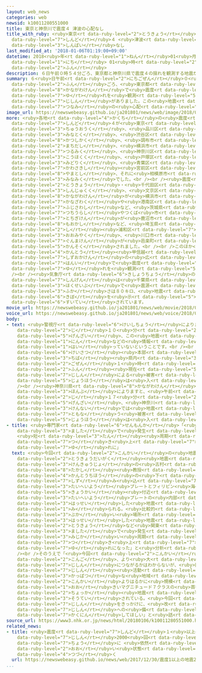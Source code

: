 ```yaml
---
layout: web_news
categories: web
newsid: k10011280551000
title: 東京と神奈川で震度４ 津波の心配なし
title_with_ruby: <ruby>東京<rt data-ruby-level="2">とうきょう</rt></ruby>と<ruby>神奈川<rt data-ruby-level="8">かながわ</rt></ruby>で<ruby>震度<rt
  data-ruby-level="7">しんど</rt></ruby>４ <ruby>津波<rt data-ruby-level="7">つなみ</rt></ruby>の<ruby>心配<rt
  data-ruby-level="3">しんぱい</rt></ruby>なし
last_modified_at: '2018-01-06T01:19:00+09:00'
datetime: 2018<ruby>年<rt data-ruby-level="1">ねん</rt></ruby>01<ruby>月<rt data-ruby-level="1">がつ</rt></ruby>06<ruby>日<rt
  data-ruby-level="1">にち</rt></ruby> 01<ruby>時<rt data-ruby-level="2">じ</rt></ruby>19<ruby>分<rt
  data-ruby-level="2">ふん</rt></ruby>
description: ６日午前０時５４分ごろ、東京都と神奈川県で震度４の揺れを観測する地震がありました。この地震による津波の心配はありません。
summary: ６<ruby>日午前<rt data-ruby-level="2">にちごぜん</rt></ruby>０<ruby>時<rt data-ruby-level="2">じ</rt></ruby>５４<ruby>分<rt
  data-ruby-level="2">ふん</rt></ruby>ごろ、<ruby>東京都<rt data-ruby-level="3">とうきょうと</rt></ruby>と<ruby>神奈川県<rt
  data-ruby-level="8">かながわけん</rt></ruby>で<ruby>震度<rt data-ruby-level="7">しんど</rt></ruby>４の<ruby>揺<rt
  data-ruby-level="7">ゆ</rt></ruby>れを<ruby>観測<rt data-ruby-level="5">かんそく</rt></ruby>する<ruby>地震<rt
  data-ruby-level="7">じしん</rt></ruby>がありました。この<ruby>地震<rt data-ruby-level="7">じしん</rt></ruby>による<ruby>津波<rt
  data-ruby-level="7">つなみ</rt></ruby>の<ruby>心配<rt data-ruby-level="3">しんぱい</rt></ruby>はありません。
image_url: https://newswebeasy.github.io/ja201801/news/web/image/2018/01/06/K10011280551_1801060103_1801060104_01_02.jpg
more: <ruby>各地<rt data-ruby-level="4">かくち</rt></ruby>の<ruby>震度<rt data-ruby-level="7">しんど</rt></ruby>は、<ruby>震度<rt
  data-ruby-level="7">しんど</rt></ruby>４が<ruby>東京<rt data-ruby-level="2">とうきょう</rt></ruby>・<ruby>中央区<rt
  data-ruby-level="3">ちゅうおうく</rt></ruby>、<ruby>品川区<rt data-ruby-level="3">しながわく</rt></ruby>、<ruby>港区<rt
  data-ruby-level="3">みなとく</rt></ruby>、<ruby>渋谷区<rt data-ruby-level="8">しぶやく</rt></ruby>、<ruby>葛飾区<rt
  data-ruby-level="8">かつしかく</rt></ruby>、<ruby>調布市<rt data-ruby-level="5">ちょうふし</rt></ruby>、<ruby>町田市<rt
  data-ruby-level="2">まちだし</rt></ruby>、<ruby>横浜市<rt data-ruby-level="7">よこはまし</rt></ruby>の<ruby>鶴見区<rt
  data-ruby-level="7">つるみく</rt></ruby>、<ruby>神奈川区<rt data-ruby-level="8">かながわく</rt></ruby>、<ruby>港北区<rt
  data-ruby-level="3">こうほくく</rt></ruby>、<ruby>戸塚区<rt data-ruby-level="7">とつかく</rt></ruby>、<ruby>緑区<rt
  data-ruby-level="3">みどりく</rt></ruby>、<ruby>青葉区<rt data-ruby-level="3">あおばく</rt></ruby>、<ruby>川崎市<rt
  data-ruby-level="7">かわさきし</rt></ruby><ruby>宮前区<rt data-ruby-level="3">みやまえく</rt></ruby>、<ruby>大和市<rt
  data-ruby-level="8">やまとし</rt></ruby>、それに<ruby>相模原市<rt data-ruby-level="8">さがみはらし</rt></ruby><ruby>南区<rt
  data-ruby-level="3">みなみく</rt></ruby>でした。<br /><br /><ruby>震度<rt data-ruby-level="7">しんど</rt></ruby>３が<ruby>東京<rt
  data-ruby-level="2">とうきょう</rt></ruby>・<ruby>千代田区<rt data-ruby-level="3">ちよだく</rt></ruby>や<ruby>新宿区<rt
  data-ruby-level="3">しんじゅくく</rt></ruby>、<ruby>文京区<rt data-ruby-level="3">ぶんきょうく</rt></ruby>など、<ruby>神奈川県<rt
  data-ruby-level="8">かながわけん</rt></ruby>が<ruby>横浜市<rt data-ruby-level="7">よこはまし</rt></ruby><ruby>金沢区<rt
  data-ruby-level="7">かなざわく</rt></ruby>や<ruby>港南区<rt data-ruby-level="3">こうなんく</rt></ruby>、<ruby>藤沢市<rt
  data-ruby-level="7">ふじさわし</rt></ruby>など、<ruby>茨城県<rt data-ruby-level="8">いばらきけん</rt></ruby>が<ruby>土浦市<rt
  data-ruby-level="7">つちうらし</rt></ruby>やつくば<ruby>市<rt data-ruby-level="2">し</rt></ruby>など、<ruby>栃木県<rt
  data-ruby-level="7">とちぎけん</rt></ruby>が<ruby>鹿沼市<rt data-ruby-level="7">かぬまし</rt></ruby>や<ruby>真岡市<rt
  data-ruby-level="8">もおかし</rt></ruby>など、<ruby>埼玉県<rt data-ruby-level="7">さいたまけん</rt></ruby>がさいたま<ruby>市<rt
  data-ruby-level="2">し</rt></ruby><ruby>浦和区<rt data-ruby-level="7">うらわく</rt></ruby>や<ruby>大宮区<rt
  data-ruby-level="3">おおみやく</rt></ruby>、<ruby>川口市<rt data-ruby-level="2">かわぐちし</rt></ruby>など、<ruby>群馬県<rt
  data-ruby-level="7">ぐんまけん</rt></ruby>が<ruby>邑楽町<rt data-ruby-level="8">おうらまち</rt></ruby>で<ruby>観測<rt
  data-ruby-level="5">かんそく</rt></ruby>されました。<br /><br />このほか<ruby>東北<rt data-ruby-level="2">とうほく</rt></ruby>から<ruby>関東<rt
  data-ruby-level="4">かんとう</rt></ruby><ruby>甲信越<rt data-ruby-level="7">こうしんえつ</rt></ruby>、それに<ruby>静岡県<rt
  data-ruby-level="7">しずおかけん</rt></ruby>の<ruby>広<rt data-ruby-level="2">ひろ</rt></ruby>い<ruby>範囲<rt
  data-ruby-level="7">はんい</rt></ruby>で<ruby>震度<rt data-ruby-level="7">しんど</rt></ruby>２と１の<ruby>揺<rt
  data-ruby-level="7">ゆ</rt></ruby>れを<ruby>観測<rt data-ruby-level="5">かんそく</rt></ruby>しました。<br
  /><br /><ruby>気象庁<rt data-ruby-level="6">きしょうちょう</rt></ruby>の<ruby>観測<rt data-ruby-level="5">かんそく</rt></ruby>によりますと、<ruby>震源<rt
  data-ruby-level="7">しんげん</rt></ruby>は<ruby>千葉県<rt data-ruby-level="3">ちばけん</rt></ruby><ruby>北西部<rt
  data-ruby-level="3">ほくせいぶ</rt></ruby>で<ruby>震源<rt data-ruby-level="7">しんげん</rt></ruby>の<ruby>深<rt
  data-ruby-level="3">ふか</rt></ruby>さは８０キロ、<ruby>地震<rt data-ruby-level="7">じしん</rt></ruby>の<ruby>規模<rt
  data-ruby-level="6">きぼ</rt></ruby>を<ruby>示<rt data-ruby-level="5">しめ</rt></ruby>すマグニチュードは４．８と<ruby>推定<rt
  data-ruby-level="6">すいてい</rt></ruby>されています。
movie_url: https://newswebeasy.github.io/ja201801/news/web/movie/2018/01/06/k10011280551_201801060510_201801060514.mp4
voice_url: https://newswebeasy.github.io/ja201801/news/web/voice/2018/01/06/k10011280551_201801060510_201801060514.mp3
body:
- text: <ruby>警視庁<rt data-ruby-level="6">けいしちょう</rt></ruby>によりますと<ruby>午前<rt data-ruby-level="2">ごぜん</rt></ruby>１<ruby>時<rt
    data-ruby-level="2">じ</rt></ruby>１０<ruby>分<rt data-ruby-level="2">ふん</rt></ruby><ruby>現在<rt
    data-ruby-level="5">げんざい</rt></ruby>、この<ruby>地震<rt data-ruby-level="7">じしん</rt></ruby>によるけが<ruby>人<rt
    data-ruby-level="1">にん</rt></ruby>などの<ruby>情報<rt data-ruby-level="5">じょうほう</rt></ruby>は<ruby>入<rt
    data-ruby-level="1">はい</rt></ruby>っていないということです。<br /><br /><ruby>千葉県<rt data-ruby-level="3">ちばけん</rt></ruby><ruby>警察<rt
    data-ruby-level="6">けいさつ</rt></ruby><ruby>本部<rt data-ruby-level="3">ほんぶ</rt></ruby>によりますと、<ruby>千葉<rt
    data-ruby-level="3">ちば</rt></ruby><ruby>県内<rt data-ruby-level="3">けんない</rt></ruby>では<ruby>午前<rt
    data-ruby-level="2">ごぜん</rt></ruby>１<ruby>時<rt data-ruby-level="2">じ</rt></ruby>１５<ruby>分<rt
    data-ruby-level="2">ふん</rt></ruby><ruby>現在<rt data-ruby-level="5">げんざい</rt></ruby>、<ruby>地震<rt
    data-ruby-level="7">じしん</rt></ruby>による<ruby>被害<rt data-ruby-level="7">ひがい</rt></ruby>の<ruby>情報<rt
    data-ruby-level="5">じょうほう</rt></ruby>は<ruby>入<rt data-ruby-level="1">はい</rt></ruby>っていないということです。<br
    /><br /><ruby>神奈川県<rt data-ruby-level="8">かながわけん</rt></ruby><ruby>警察<rt data-ruby-level="6">けいさつ</rt></ruby><ruby>本部<rt
    data-ruby-level="3">ほんぶ</rt></ruby>によりますと、<ruby>午前<rt data-ruby-level="2">ごぜん</rt></ruby>１<ruby>時<rt
    data-ruby-level="2">じ</rt></ruby>１７<ruby>分<rt data-ruby-level="2">ふん</rt></ruby><ruby>現在<rt
    data-ruby-level="5">げんざい</rt></ruby>、<ruby>神奈川<rt data-ruby-level="8">かながわ</rt></ruby><ruby>県内<rt
    data-ruby-level="3">けんない</rt></ruby>では<ruby>地震<rt data-ruby-level="7">じしん</rt></ruby>に<ruby>伴<rt
    data-ruby-level="7">ともな</rt></ruby>う<ruby>被害<rt data-ruby-level="7">ひがい</rt></ruby>の<ruby>情報<rt
    data-ruby-level="5">じょうほう</rt></ruby>は<ruby>入<rt data-ruby-level="1">はい</rt></ruby>っていないということです。
- title: <ruby>専門家<rt data-ruby-level="6">せんもんか</rt></ruby>「<ruby>関東<rt data-ruby-level="4">かんとう</rt></ruby>の<ruby>真下<rt
    data-ruby-level="3">ました</rt></ruby>で<ruby>発生<rt data-ruby-level="3">はっせい</rt></ruby>
    <ruby>短<rt data-ruby-level="3">たん</rt></ruby><ruby>周期<rt data-ruby-level="4">しゅうき</rt></ruby>で<ruby>突<rt
    data-ruby-level="7">つ</rt></ruby>き<ruby>上<rt data-ruby-level="7">あ</rt></ruby>げるような<ruby>揺<rt
    data-ruby-level="7">ゆ</rt></ruby>れに」
  text: <ruby>今回<rt data-ruby-level="2">こんかい</rt></ruby>の<ruby>地震<rt data-ruby-level="7">じしん</rt></ruby>について、<ruby>東京大学<rt
    data-ruby-level="2">とうきょうだいがく</rt></ruby><ruby>地震<rt data-ruby-level="7">じしん</rt></ruby><ruby>研究所<rt
    data-ruby-level="3">けんきゅうじょ</rt></ruby>の<ruby>古村<rt data-ruby-level="2">こむら</rt></ruby><ruby>孝志<rt
    data-ruby-level="8">たかし</rt></ruby><ruby>教授<rt data-ruby-level="5">きょうじゅ</rt></ruby>は「<ruby>関東地方<rt
    data-ruby-level="4">かんとうちほう</rt></ruby>の<ruby>下<rt data-ruby-level="1">した</rt></ruby>に<ruby>沈<rt
    data-ruby-level="7">しず</rt></ruby>み<ruby>込<rt data-ruby-level="7">こ</rt></ruby>んでいる<ruby>太平洋<rt
    data-ruby-level="3">たいへいよう</rt></ruby>プレートとフィリピン<ruby>海<rt data-ruby-level="2">かい</rt></ruby>プレートの<ruby>境界<rt
    data-ruby-level="5">きょうかい</rt></ruby><ruby>付近<rt data-ruby-level="4">ふきん</rt></ruby>か、<ruby>太平洋<rt
    data-ruby-level="3">たいへいよう</rt></ruby>プレートの<ruby>内部<rt data-ruby-level="3">ないぶ</rt></ruby>で<ruby>発生<rt
    data-ruby-level="3">はっせい</rt></ruby>した<ruby>地震<rt data-ruby-level="7">じしん</rt></ruby>と<ruby>見<rt
    data-ruby-level="1">み</rt></ruby>られる。<ruby>比較的<rt data-ruby-level="7">ひかくてき</rt></ruby><ruby>深<rt
    data-ruby-level="3">ぶか</rt></ruby>い<ruby>場所<rt data-ruby-level="3">ばしょ</rt></ruby>で<ruby>発生<rt
    data-ruby-level="3">はっせい</rt></ruby>した<ruby>地震<rt data-ruby-level="7">じしん</rt></ruby>だったが、<ruby>東京<rt
    data-ruby-level="2">とうきょう</rt></ruby>など<ruby>関東<rt data-ruby-level="4">かんとう</rt></ruby>の<ruby>真下<rt
    data-ruby-level="3">ました</rt></ruby>で<ruby>発生<rt data-ruby-level="3">はっせい</rt></ruby>したため、ガタガタと<ruby>短<rt
    data-ruby-level="3">みじか</rt></ruby>い<ruby>周期<rt data-ruby-level="4">しゅうき</rt></ruby>で<ruby>突<rt
    data-ruby-level="7">つ</rt></ruby>き<ruby>上<rt data-ruby-level="7">あ</rt></ruby>げるような<ruby>揺<rt
    data-ruby-level="7">ゆ</rt></ruby>れになった」と<ruby>分析<rt data-ruby-level="7">ぶんせき</rt></ruby>しています。<br
    /><br />そのうえで「<ruby>今回<rt data-ruby-level="2">こんかい</rt></ruby>の<ruby>地震<rt data-ruby-level="7">じしん</rt></ruby>が<ruby>今後<rt
    data-ruby-level="2">こんご</rt></ruby>、より<ruby>大<rt data-ruby-level="1">おお</rt></ruby>きな<ruby>地震<rt
    data-ruby-level="7">じしん</rt></ruby>につながるかはわからないが、<ruby>関東地方<rt data-ruby-level="4">かんとうちほう</rt></ruby>はもともと<ruby>地震<rt
    data-ruby-level="7">じしん</rt></ruby><ruby>活動<rt data-ruby-level="3">かつどう</rt></ruby>が<ruby>活発<rt
    data-ruby-level="3">かっぱつ</rt></ruby>な<ruby>地域<rt data-ruby-level="6">ちいき</rt></ruby>で、<ruby>今回<rt
    data-ruby-level="2">こんかい</rt></ruby>よりはるかに<ruby>規模<rt data-ruby-level="6">きぼ</rt></ruby>が<ruby>大<rt
    data-ruby-level="1">おお</rt></ruby>きいマグニチュード７クラスの<ruby>首都<rt data-ruby-level="3">しゅと</rt></ruby><ruby>直下<rt
    data-ruby-level="2">ちょっか</rt></ruby><ruby>地震<rt data-ruby-level="7">じしん</rt></ruby>も<ruby>想定<rt
    data-ruby-level="3">そうてい</rt></ruby>されている。<ruby>今回<rt data-ruby-level="2">こんかい</rt></ruby>の<ruby>地震<rt
    data-ruby-level="7">じしん</rt></ruby>をきっかけに、<ruby>改<rt data-ruby-level="4">あらた</rt></ruby>めて<ruby>地震<rt
    data-ruby-level="7">じしん</rt></ruby>への<ruby>備<rt data-ruby-level="5">そな</rt></ruby>えを<ruby>確認<rt
    data-ruby-level="7">かくにん</rt></ruby>してほしい」と<ruby>話<rt data-ruby-level="2">はな</rt></ruby>しています。
source_url: https://www3.nhk.or.jp/news/html/20180106/k10011280551000.html
related_news:
- title: <ruby>震度<rt data-ruby-level="7">しんど</rt></ruby>１<ruby>以上<rt data-ruby-level="4">いじょう</rt></ruby>の<ruby>地震<rt
    data-ruby-level="7">じしん</rt></ruby>2000<ruby>回<rt data-ruby-level="2">かい</rt></ruby><ruby>超<rt
    data-ruby-level="7">ちょう</rt></ruby>に <ruby>依然<rt data-ruby-level="7">いぜん</rt></ruby><ruby>多<rt
    data-ruby-level="2">おお</rt></ruby>い<ruby>状態<rt data-ruby-level="5">じょうたい</rt></ruby><ruby>続<rt
    data-ruby-level="4">つづ</rt></ruby>く
  url: https://newswebeasy.github.io/news/web/2017/12/30/震度1以上の地震2000回超に-依然多い状態続く
...
```

